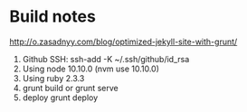 # Build notes

http://o.zasadnyy.com/blog/optimized-jekyll-site-with-grunt/

1. Github SSH: ssh-add -K ~/.ssh/github/id_rsa
1. Using node 10.10.0 (nvm use 10.10.0)
1. Using ruby 2.3.3
1. grunt build or grunt serve
1. deploy grunt deploy
